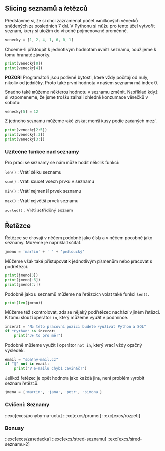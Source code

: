 ## Slicing seznamů a řetězců

Představme si, že si chci zaznamenat počet vanilkových věnečků snědených za posledních 7 dní. V Pythonu si můžu pro tento účel vytvořit seznam, který si uložím do vhodně pojmenované proměnné.

```py
venecky = [1, 2, 4, 1, 6, 0, 1]
```

Chceme-li přistoupit k jednotlivým hodnotám uvnitř seznamu, použijeme k tomu hranaté závorky.

```py
print(venecky[0])
print(venecky[4])
```

**POZOR!** Programátoři jsou podivné bytosti, které vždy počítají od nuly, nikoliv od jedničky. Proto také první hodnota v našem seznamu má index 0.

Snadno také můžeme některou hodnotu v seznamu změnit. Například když si vzpomeneme, že jsme trošku zalhali ohledně konzumace věnečků v sobotu:

```py
venecky[5] = 12
```

Z jednoho seznamu můžeme také získat menší kusy podle zadaných mezí.

```py
print(venecky[2:5])
print(venecky[:3])
print(venecky[3:])
```


### Užitečné funkce nad seznamy

Pro práci se seznamy se nám může hodit několik funkcí:

`len()`
: Vrátí délku seznamu

`sum()`
: Vrátí součet všech prvků v seznamu

`min()`
: Vrátí nejmenší prvek seznamu

`max()`
: Vrátí největší prvek seznamu

`sorted()`
: Vrátí setříděný seznam


## Řetězce

Řetězce se chovají v něčem podobně jako čísla a v něčem podobně jako seznamy. Můžeme je například sčítat.

```py
jmeno = 'martin' + ' ' + 'podloucký'
```

Můžeme však také přistupovat k jednotlivým písmenům nebo pracovat s podřetězci.

```py
print(jmeno[3])
print(jmeno[:6])
print(jmeno[7:])
```

Podobně jako u seznamů můžeme na řetězcích volat také funkci `len()`.

```py
print(len(jmeno))
```

Můžeme též zkontrolovat, zda se nějaký podřetězec nachází v jiném řetězci. K tomu slouží operátor `in`, který můžeme využít v podmínce.

```py
inzerat = "Na této pracovní pozici budete využívat Python a SQL"
if "Python" in inzerat:
    print("Je to pro mě!")
```

Podobně můžeme využít i operátor `not in`, který vrací vždy opačný výsledek.

```py
email = "spatny-mail.cz"
if "@" not in email:
    print("V e-mailu chybí zavináč!")
```

Jelikož řetězec je opět hodnota jako každá jiná, není problém vyrobit seznam řetězců.

```py
jmena = ['martin', 'jana', 'petr', 'simona']
```

### Cvičení: Seznamy

::exc[excs/pohyby-na-uctu]
::exc[excs/prumer]
::exc[excs/rozpeti]

### Bonusy

::exc[excs/zasedacka]
::exc[excs/stred-seznamu]
::exc[excs/stred-seznamu-2]
